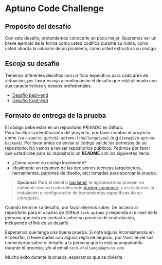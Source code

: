 # Aptuno Code Challenge

## Propósito del desafío

Con este desafío, pretendemos conocerle un poco mejor. Queremos ver un breve ejemplo de la forma como usted codifica durante su rutina, como usted aborda la solución de un problema, como usted estructura su código.

## Escoja su desafío

Tenemos diferentes desafíos con un foco específico para cada área de actuación, por favor escoja a continuación el desafío que esté alineado con sus características y deseos profesionales.

- [Desafio back-end](challenges/backend.md)
- [Desafio front-end](challenges/frontend.md)

## Formato de entrega de la prueba

El código debe estar en un repositorio _PRIVADO_ en Github.  
Para facilitar la identificación del proyecto, por favor nombre el proyecto como `{su-usuario-github}-aptuno-{challengeType}` (e.g `diana2020-aptuno-backend`). Por favor antes de enviar el código valide los permisos de su repositorio. No vamos a revisar repositorios públicos.
Pedimos por favor que usted cree para su repositorio un **README** con los siguientes items:

- ¿Cómo correr su código localmente?
- Idealmente un resumen de las decisiones tecnicas (arquitectura, herramientas, patrones de diseño, etc) tomadas para abordar la prueba.


>**Opcional**: Para el desafío [backend](challenges/backend.md), le agradecemos proveer un ambiente dockerizado utilizando [docker-compose](https://docs.docker.com/compose/), y así evitarnos la instalación y configuración de herramientas específicas de su entregable.

Cuando termine su desafío, por favor déjenos saber. De acceso al repositorio para el usuario de _GitHub_ `tech-aptuno` y responda el e-mail de la persona que está en contacto sobre su proceso de contratación, incluyendo el link de su desafío.

Esperamos que tenga una buena prueba. Si nota alguna inconsistencia en el desafío, o tiene dudas con alguna regla de negocio, por favor envíe sus comentarios sobre el desafío a la persona que lo está acompañando durante el proceso, y/o al email `tech-challenge@aptuno.com`.

Mucho éxito durante la prueba, esperamos que se divierta.
